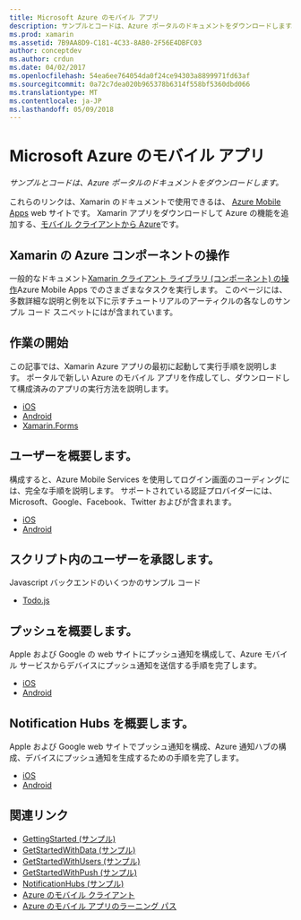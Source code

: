 ```yaml
---
title: Microsoft Azure のモバイル アプリ
description: サンプルとコードは、Azure ポータルのドキュメントをダウンロードします。
ms.prod: xamarin
ms.assetid: 7B9AA8D9-C181-4C33-8AB0-2F56E4DBFC03
author: conceptdev
ms.author: crdun
ms.date: 04/02/2017
ms.openlocfilehash: 54ea6ee764054da0f24ce94303a8899971fd63af
ms.sourcegitcommit: 0a72c7dea020b965378b6314f558bf5360dbd066
ms.translationtype: MT
ms.contentlocale: ja-JP
ms.lasthandoff: 05/09/2018
---
```

# <a name="microsoft-azure-mobile-apps"></a>Microsoft Azure のモバイル アプリ

_サンプルとコードは、Azure ポータルのドキュメントをダウンロードします。_

<!--
NOTE TO AUTHORS: this page is referenced from
http://azure.microsoft.com/develop/mobile/xamarin/
as https://developer.xamarin.com/guides/cross-platform/data-cloud/mobile-services/
A redirect has been put in place to /mobile-apps/ HOWEVER the /Resources/ .ZIP files are still located in /mobile-services/ so that the following permalinks don't break

The ZIPs in /Resources/ are also referenced by inbound links
Getting Started  http://go.microsoft.com/fwlink/p/?LinkId=331359
Get started with data   http://go.microsoft.com/fwlink/p/?LinkId=331302
Get started with push   http://go.microsoft.com/fwlink/p/?LinkId=331303
Get started with authentication http://go.microsoft.com/fwlink/p/?LinkId=331328
Get started with Notification Hubs  http://go.microsoft.com/fwlink/p/?LinkId=331329
Validate and modify data    http://go.microsoft.com/fwlink/p/?LinkId=331330
-->


これらのリンクは、Xamarin のドキュメントで使用できるは、 [Azure Mobile Apps](https://docs.microsoft.com/azure/app-service-mobile/) web サイトです。
Xamarin アプリをダウンロードして Azure の機能を追加する、[モバイル クライアントから Azure](https://www.nuget.org/packages/Microsoft.Azure.Mobile.Client/)です。

## <a name="working-with-the-xamarin-azure-component"></a>Xamarin の Azure コンポーネントの操作

一般的なドキュメント[Xamarin クライアント ライブラリ (コンポーネント) の操作](https://docs.microsoft.com/azure/app-service-mobile/app-service-mobile-dotnet-how-to-use-client-library)Azure Mobile Apps でのさまざまなタスクを実行します。 このページには、多数詳細な説明と例を以下に示すチュートリアルのアーティクルの各なしのサンプル コード スニペットにはが含まれています。

## <a name="getting-started"></a>作業の開始

この記事では、Xamarin Azure アプリの最初に起動して実行手順を説明します。
ポータルで新しい Azure のモバイル アプリを作成してし、ダウンロードして構成済みのアプリの実行方法を説明します。

-  [iOS](https://docs.microsoft.com/azure/app-service-mobile/app-service-mobile-xamarin-ios-get-started/)
-  [Android](https://docs.microsoft.com/azure/app-service-mobile/app-service-mobile-xamarin-android-get-started/)
-  [Xamarin.Forms](https://docs.microsoft.com/azure/app-service-mobile/app-service-mobile-xamarin-forms-get-started)

<!--
## Validate, Modify and Augment Data in Scripts

Demonstrates how to add server-side scripts to Azure Mobile Services data tables to implement server-side validation and other functionality.

-  [iOS](https://azure.microsoft.com/documentation/articles/mobile-services-dotnet-how-to-use-client-library/#errors)
-  [Android](https://azure.microsoft.com/documentation/articles/mobile-services-dotnet-how-to-use-client-library/#errors)
-->

<!--
## Add Paging to Data

A quick example of paging large sets of data using Skip() and Take().

-  [iOS](https://azure.microsoft.com/documentation/articles/mobile-services-dotnet-how-to-use-client-library/#paging)
-  [Android](https://azure.microsoft.com/documentation/articles/mobile-services-dotnet-how-to-use-client-library/#paging)
-->

## <a name="get-started-with-users"></a>ユーザーを概要します。

構成すると、Azure Mobile Services を使用してログイン画面のコーディングには、完全な手順を説明します。 サポートされている認証プロバイダーには、Microsoft、Google、Facebook、Twitter およびが含まれます。

-  [iOS](https://azure.microsoft.com/documentation/articles/app-service-mobile-xamarin-ios-get-started-users/)
-  [Android](https://azure.microsoft.com/documentation/articles/app-service-mobile-xamarin-android-get-started-users/)


## <a name="authorize-users-in-scripts"></a>スクリプト内のユーザーを承認します。

Javascript バックエンドのいくつかのサンプル コード

-  [Todo.js](https://github.com/Azure/azure-mobile-apps-node/blob/master/samples/personal-table/tables/TodoItem.js#L38)


## <a name="get-started-with-push"></a>プッシュを概要します。

Apple および Google の web サイトにプッシュ通知を構成して、Azure モバイル サービスからデバイスにプッシュ通知を送信する手順を完了します。

-  [iOS](https://docs.microsoft.com/azure/app-service-mobile/app-service-mobile-xamarin-ios-get-started-push)
-  [Android](https://docs.microsoft.com/azure/app-service-mobile/app-service-mobile-xamarin-android-get-started-push)


## <a name="get-started-with-notification-hubs"></a>Notification Hubs を概要します。

Apple および Google web サイトでプッシュ通知を構成、Azure 通知ハブの構成、デバイスにプッシュ通知を生成するための手順を完了します。

-  [iOS](https://docs.microsoft.com/azure/notification-hubs/xamarin-notification-hubs-ios-push-notification-apns-get-started)
-  [Android](https://docs.microsoft.com/azure/notification-hubs/xamarin-notification-hubs-push-notifications-android-gcm)



## <a name="related-links"></a>関連リンク

- [GettingStarted (サンプル)](https://github.com/xamarin/mobile-samples/tree/master/Azure/GettingStarted)
- [GetStartedWithData (サンプル)](https://github.com/xamarin/mobile-samples/tree/master/Azure/GetStartedWithData)
- [GetStartedWithUsers (サンプル)](https://github.com/xamarin/mobile-samples/tree/master/Azure/GetStartedWithUsers)
- [GetStartedWithPush (サンプル)](https://github.com/xamarin/mobile-samples/tree/master/Azure/GetStartedWithPush)
- [NotificationHubs (サンプル)](https://github.com/xamarin/mobile-samples/tree/master/Azure/NotificationHubs)
- [Azure のモバイル クライアント](https://www.nuget.org/packages/Microsoft.Azure.Mobile.Client/)
- [Azure のモバイル アプリのラーニング パス](https://azure.microsoft.com/documentation/learning-paths/appservice-mobileapps/)

<!--
- [ValidateModifyData (sample)](https://github.com/xamarin/mobile-samples/tree/master/Azure/ValidateModifyData)
-->
